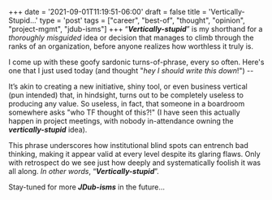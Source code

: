 +++
date = '2021-09-01T11:19:51-06:00'
draft = false
title = 'Vertically-Stupid...'
type = 'post'
tags = ["career", "best-of", "thought", "opinion", "project-mgmt", "jdub-isms"]
+++
“***Vertically-stupid***” is my shorthand for a *thoroughly misguided* idea or decision that manages to climb through the ranks of an organization, before anyone realizes how worthless it truly is. <br />

I come up with these goofy sardonic turns-of-phrase, every so often.  Here's one that I just used today (and thought "*hey I should write this down*!") -- <br />

It’s akin to creating a new initiative, shiny tool, or even business vertical (pun intended) that, in hindsight, turns out to be completely useless to producing any value.  So useless, in fact, that someone in a boardroom somewhere asks "who TF thought of this?!" (I have seen this actually happen in project meetings, with nobody in-attendance owning the ***vertically-stupid*** idea).  <br />

This phrase underscores how institutional blind spots can entrench bad thinking, making it appear valid at every level despite its glaring flaws. Only with retrospect do we see just how deeply and systematically foolish it was all along.  *In other words*, “***Vertically-stupid***”.

Stay-tuned for more ***JDub-isms*** in the future...